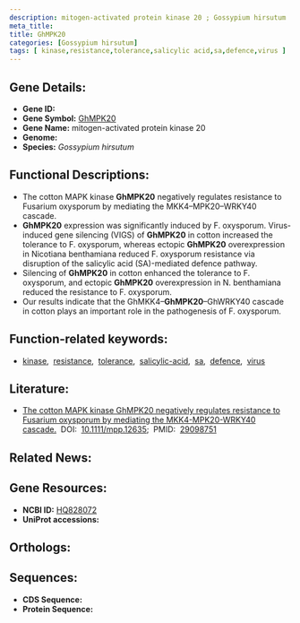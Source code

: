 ```yaml
---
description: mitogen-activated protein kinase 20 ; Gossypium hirsutum
meta_title:
title: GhMPK20
categories: [Gossypium hirsutum]
tags: [ kinase,resistance,tolerance,salicylic acid,sa,defence,virus ]
---
```


## Gene Details:
- **Gene ID:** []()
- **Gene Symbol:** <u>GhMPK20</u>
- **Gene Name:** mitogen-activated protein kinase 20
- **Genome:** []()
- **Species:** *Gossypium hirsutum*

## Functional Descriptions:
   - The cotton MAPK kinase **GhMPK20** negatively regulates resistance to Fusarium oxysporum by mediating the MKK4–MPK20–WRKY40 cascade.
   - **GhMPK20** expression was significantly induced by F. oxysporum. Virus-induced gene silencing (VIGS) of **GhMPK20** in cotton increased the tolerance to F. oxysporum, whereas ectopic **GhMPK20** overexpression in Nicotiana benthamiana reduced F. oxysporum resistance via disruption of the salicylic acid (SA)-mediated defence pathway.
   - Silencing of **GhMPK20** in cotton enhanced the tolerance to F. oxysporum, and ectopic **GhMPK20** overexpression in N. benthamiana reduced the resistance to F. oxysporum.
   - Our results indicate that the GhMKK4–**GhMPK20**–GhWRKY40 cascade in cotton plays an important role in the pathogenesis of F. oxysporum.

## Function-related keywords:
   - [kinase](/tags/kinase/),&nbsp;&nbsp;[resistance](/tags/resistance/),&nbsp;&nbsp;[tolerance](/tags/tolerance/),&nbsp;&nbsp;[salicylic-acid](/tags/salicylic-acid/),&nbsp;&nbsp;[sa](/tags/sa/),&nbsp;&nbsp;[defence](/tags/defence/),&nbsp;&nbsp;[virus](/tags/virus/)

## Literature:
   - [The cotton MAPK kinase GhMPK20 negatively regulates resistance to Fusarium oxysporum by mediating the MKK4-MPK20-WRKY40 cascade.](https://doi.org/10.1111/mpp.12635)&nbsp;&nbsp;DOI:&nbsp;&nbsp;[10.1111/mpp.12635](https://doi.org/10.1111/mpp.12635);&nbsp;&nbsp;PMID:&nbsp;&nbsp;[29098751](https://pubmed.ncbi.nlm.nih.gov/29098751/)

## Related News:

## Gene Resources:
- **NCBI ID:**  [HQ828072](https://www.ncbi.nlm.nih.gov/gene/?term=HQ828072)
- **UniProt accessions:**  [](https://www.uniprot.org/uniprotkb//entry)

## Orthologs:

## Sequences:
- **CDS Sequence:**
- **Protein Sequence:**

